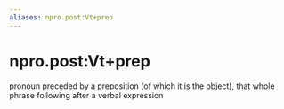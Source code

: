 ```yaml
---
aliases: npro.post:Vt+prep
---
```

# npro.post:Vt+prep

pronoun preceded by a preposition (of which it is the object), that whole phrase following after a verbal expression
> 